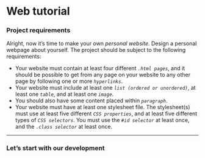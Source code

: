 # Web tutorial
### Project requirements
Alright, now it’s time to make your own _personal website_. Design a personal webpage about yourself. The project should be subject to the following requirements:
+ Your website must contain at least four different _`.html pages`_, and it should be possible to get from any page on your website to any other page by following one or more _`hyperlinks`_.
+ Your website must include at least one _`list (ordered or unordered)`_, at least one _`table`_, and at least one _`image`_.
+ You should also have some content placed within _`paragraph`_.
+ Your website must have at least one stylesheet file. The stylesheet(s) must use at least five different _`CSS properties`_, and at least five different types of _`CSS selectors`_. You must use the _`#id selector`_ at least once, and the _`.class selector`_ at least once.

***

### Let’s start with our development
